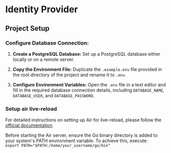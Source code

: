 # Identity Provider

## Project Setup

### Configure Database Connection:

1. **Create a PostgreSQL Database:** Set up a PostgreSQL database either locally or on a remote server.

2. **Copy the Environment File:** Duplicate the `.example.env` file provided in the root directory of the project and rename it to `.env`.

3. **Configure Environment Variables:** Open the `.env` file in a text editor and fill in the required database connection details, including `DATABASE_NAME`, `DATABASE_USER`, and `DATABASE_PASSWORD`.

### Setup air live-reload

For detailed instructions on setting up Air for live-reload, please follow the [official documentation](https://github.com/cosmtrek/air).

Before starting the Air server, ensure the Go binary directory is added to your system's PATH environment variable. To achieve this, execute:  
```export PATH="$PATH:/home/your_username/go/bin"```
